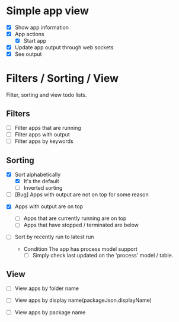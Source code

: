 # Simple app view

- [x] Show app information
- [x] App actions
    - [x] Start app
- [x] Update app output through web sockets
- [x] See output

# Filters / Sorting / View

Filter, sorting and view todo lists.

## Filters

- [ ] Filter apps that are running
- [ ] Filter apps with output
- [ ] Filter apps by keywords

## Sorting

- [x] Sort alphabetically
    - [x] It's the default
    - [ ] Inverted sorting

- [ ] [Bug] Apps with output are not on top for some reason
<!-- 2024/05/13 -->
<!-- I was trying to update state on the frontend without useEffect -->
<!-- Now I'm trying to move the socket connection to the backend -->

- [x] Apps with output are on top
    - [ ] Apps that are currently running are on top
    - [ ] Apps that have stopped / terminated are below
- [ ] Sort by recently run to latest run

    - Condition
        The app has process model support
        - [ ] Simply check last updated on the 'process' model / table.

## View

- [ ] View apps by folder name
- [ ] View apps by display name(packageJson.displayName)
- [ ] View apps by package name

